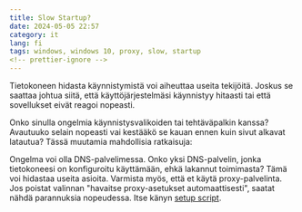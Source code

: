 ```yaml
---
title: Slow Startup?
date: 2024-05-05 22:57
category: it
lang: fi
tags: windows, windows 10, proxy, slow, startup
<!-- prettier-ignore -->
---
```


Tietokoneen hidasta käynnistymistä voi aiheuttaa useita tekijöitä.
Joskus se saattaa johtua siitä, että käyttöjärjestelmäsi käynnistyy
hitaasti tai että sovellukset eivät reagoi nopeasti.

Onko sinulla ongelmia käynnistysvalikoiden tai tehtäväpalkin kanssa?
Avautuuko selain nopeasti vai kestääkö se kauan ennen kuin sivut alkavat latautua?
Tässä muutamia mahdollisia ratkaisuja:

Ongelma voi olla DNS-palvelimessa. Onko yksi DNS-palvelin,
jonka tietokoneesi on konfiguroitu käyttämään, ehkä lakannut toimimasta?
Tämä voi hidastaa useita asioita.
Varmista myös, että et käytä proxy-palvelinta.
Jos poistat valinnan "havaitse proxy-asetukset automaattisesti", saatat nähdä parannuksia nopeudessa.
Itse känyn [setup script](https://developer.mozilla.org/en-US/docs/Web/HTTP/Proxy_servers_and_tunneling/Proxy_Auto-Configuration_PAC_file).
